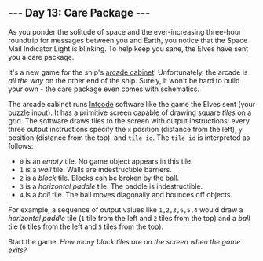 ## \-\-- Day 13: Care Package \-\--

As you ponder the solitude of space and the ever-increasing three-hour
roundtrip for messages between you and Earth, you notice that the Space
Mail Indicator Light is blinking. To help keep you sane, the Elves have
sent you a care package.

It\'s a new game for the ship\'s [arcade
cabinet](https://en.wikipedia.org/wiki/Arcade_cabinet)! Unfortunately,
the arcade is *all the way* on the other end of the ship. Surely, it
won\'t be hard to build your own - the care package even comes with
schematics.

The arcade cabinet runs [Intcode](9) software like the game the Elves
sent (your puzzle input). It has a primitive screen capable of drawing
square *tiles* on a grid. The software draws tiles to the screen with
output instructions: every three output instructions specify the `x`
position (distance from the left), `y` position (distance from the top),
and `tile id`. The `tile id` is interpreted as follows:

-   `0` is an *empty* tile. No game object appears in this tile.
-   `1` is a *wall* tile. Walls are indestructible barriers.
-   `2` is a *block* tile. Blocks can be broken by the ball.
-   `3` is a *horizontal paddle* tile. The paddle is indestructible.
-   `4` is a *ball* tile. The ball moves diagonally and bounces off
    objects.

For example, a sequence of output values like `1,2,3,6,5,4` would draw a
*horizontal paddle* tile (`1` tile from the left and `2` tiles from the
top) and a *ball* tile (`6` tiles from the left and `5` tiles from the
top).

Start the game. *How many block tiles are on the screen when the game
exits?*
